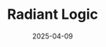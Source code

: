 ---  
layout: startup_page  
title: "Radiant Logic"  
id: "radiantlogic.com"  
permalink: "/radiantlogicradiantlogic.com04092025/"  
website: "https://www.radiantlogic.com/"  
funding_round: "Strategic Growth Investment"  
funding_amount: ""  
investors: "Ridgeview Partners, TA Associates"  
about: "Radiant Logic provides Identity Security Posture Management (ISPM) solutions, unifying and securing an organization's entire identity ecosystem in real-time. Its RadiantOne platform uses AI-driven analytics and continuous monitoring to reduce identity-based risks, enhance compliance, and improve operational efficiency for large commercial and government organizations."  
markets: "Cybersecurity, Identity Management, AI"  
hq: "San Rafael, California, United States"  
founded_year: "2000"  
linkedin: "https://www.linkedin.com/company/radiant-logic"  
twitter: "http://twitter.com/RadiantLogic"  
instagram: ""  
facebook: "http://www.facebook.com/RadiantLogicInc"  
crunchbase: "https://www.crunchbase.com/organization/radiant-logic"  
pitchbook: "https://pitchbook.com/profiles/company/102067-12"  

date_display: "09-Apr-2025"  
date: "2025-04-09"

# SEO Optimization  
meta_title: "Radiant Logic - Strategic Growth Investment"  
meta_description: "Radiant Logic, Radiant Logic provides Identity Security Posture Management (ISPM) solutions, unifying and securing an organization's entire identity ecosystem in rea..."  
meta_keywords: "Radiant Logic, Cybersecurity, Identity Management, AI, Strategic Growth Investment funding"  
canonical_url: "https://startup.projectstartups.com/radiantlogicradiantlogic.com04092025/"  
---